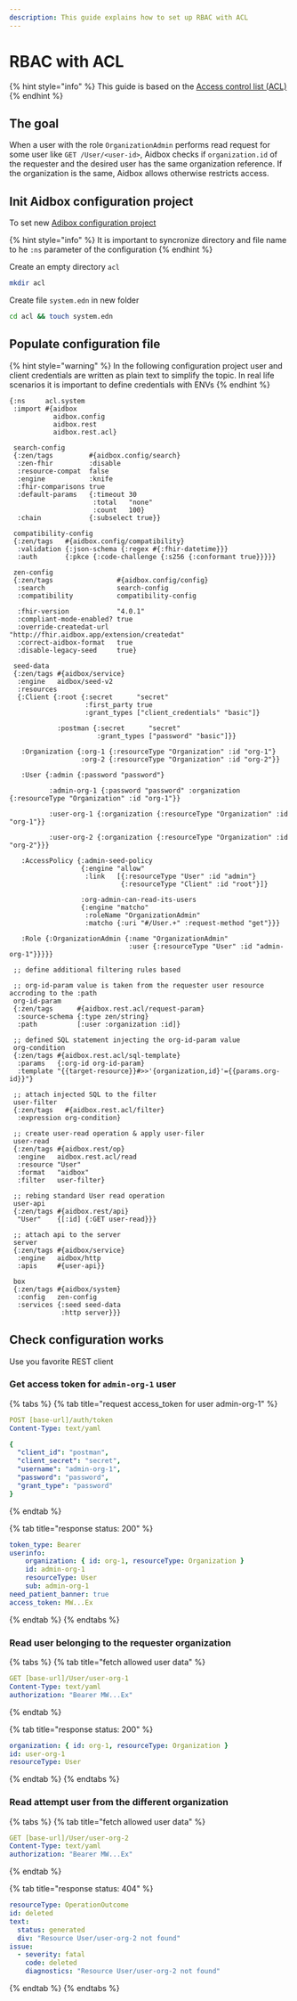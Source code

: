 ```yaml
---
description: This guide explains how to set up RBAC with ACL
---
```


# RBAC with ACL

{% hint style="info" %}
This guide is based on the [Access control list (ACL)](../../security/acl.md)
{% endhint %}

## The goal

When a user with the role `OrganizationAdmin` performs read request for some user like `GET /User/<user-id>`, Aidbox checks if `organization.id` of the requester and the desired user has the same organization reference. If the organization is the same, Aidbox allows otherwise restricts access.

## Init Aidbox configuration project

To set new [Adibox configuration project](../../../../aidbox-configuration/aidbox-zen-lang-project/)

{% hint style="info" %}
It is important to syncronize directory and file name to he `:ns` parameter of the configuration
{% endhint %}

Create an empty directory `acl`

```bash
mkdir acl 
```

Create file `system.edn` in new folder

```bash
cd acl && touch system.edn
```

## Populate configuration file

{% hint style="warning" %}
In the following configuration project user and client credentials are written as plain text to simplify the topic. In real life scenarios it is important to define credentials with ENVs
{% endhint %}

```edn
{:ns     acl.system
 :import #{aidbox
           aidbox.config
           aidbox.rest
           aidbox.rest.acl}

 search-config
 {:zen/tags         #{aidbox.config/search}
  :zen-fhir         :disable
  :resource-compat  false
  :engine           :knife
  :fhir-comparisons true
  :default-params   {:timeout 30
                     :total   "none"
                     :count   100}
  :chain            {:subselect true}}

 compatibility-config
 {:zen/tags   #{aidbox.config/compatibility}
  :validation {:json-schema {:regex #{:fhir-datetime}}}
  :auth       {:pkce {:code-challenge {:s256 {:conformant true}}}}}

 zen-config
 {:zen/tags                #{aidbox.config/config}
  :search                  search-config
  :compatibility           compatibility-config

  :fhir-version            "4.0.1"
  :compliant-mode-enabled? true
  :override-createdat-url  "http://fhir.aidbox.app/extension/createdat"
  :correct-aidbox-format   true
  :disable-legacy-seed     true}

 seed-data
 {:zen/tags #{aidbox/service}
  :engine   aidbox/seed-v2
  :resources
  {:Client {:root {:secret      "secret"
                   :first_party true
                   :grant_types ["client_credentials" "basic"]}

            :postman {:secret      "secret"
                      :grant_types ["password" "basic"]}}

   :Organization {:org-1 {:resourceType "Organization" :id "org-1"}
                  :org-2 {:resourceType "Organization" :id "org-2"}}

   :User {:admin {:password "password"}

          :admin-org-1 {:password "password" :organization {:resourceType "Organization" :id "org-1"}}

          :user-org-1 {:organization {:resourceType "Organization" :id "org-1"}}

          :user-org-2 {:organization {:resourceType "Organization" :id "org-2"}}}

   :AccessPolicy {:admin-seed-policy
                  {:engine "allow"
                   :link   [{:resourceType "User" :id "admin"}
                            {:resourceType "Client" :id "root"}]}

                  :org-admin-can-read-its-users
                  {:engine "matcho"
                   :roleName "OrganizationAdmin"
                   :matcho {:uri "#/User.+" :request-method "get"}}}

   :Role {:OrganizationAdmin {:name "OrganizationAdmin"
                              :user {:resourceType "User" :id "admin-org-1"}}}}}

 ;; define additional filtering rules based

 ;; org-id-param value is taken from the requester user resource accroding to the :path
 org-id-param
 {:zen/tags      #{aidbox.rest.acl/request-param}
  :source-schema {:type zen/string}
  :path          [:user :organization :id]}

 ;; defined SQL statement injecting the org-id-param value 
 org-condition
 {:zen/tags #{aidbox.rest.acl/sql-template}
  :params   {:org-id org-id-param}
  :template "{{target-resource}}#>>'{organization,id}'={{params.org-id}}"}

 ;; attach injected SQL to the filter 
 user-filter
 {:zen/tags   #{aidbox.rest.acl/filter}
  :expression org-condition}

 ;; create user-read operation & apply user-filer
 user-read
 {:zen/tags #{aidbox.rest/op}
  :engine   aidbox.rest.acl/read
  :resource "User"
  :format   "aidbox"
  :filter   user-filter}

 ;; rebing standard User read operation
 user-api
 {:zen/tags #{aidbox.rest/api}
  "User"    {[:id] {:GET user-read}}}

 ;; attach api to the server
 server
 {:zen/tags #{aidbox/service}
  :engine   aidbox/http
  :apis     #{user-api}}

 box
 {:zen/tags #{aidbox/system}
  :config   zen-config
  :services {:seed seed-data
             :http server}}}
```

## Check configuration works

Use you favorite REST client

### Get access token for `admin-org-1` user

{% tabs %}
{% tab title="request access_token for user admin-org-1" %}
```yaml
POST [base-url]/auth/token
Content-Type: text/yaml

{
  "client_id": "postman",
  "client_secret": "secret",
  "username": "admin-org-1",
  "password": "password",
  "grant_type": "password"
}
```
{% endtab %}

{% tab title="response status: 200" %}
```yaml
token_type: Bearer
userinfo:
    organization: { id: org-1, resourceType: Organization }
    id: admin-org-1
    resourceType: User
    sub: admin-org-1
need_patient_banner: true
access_token: MW...Ex
```
{% endtab %}
{% endtabs %}

### Read user belonging to the requester organization

{% tabs %}
{% tab title="fetch allowed user data" %}
```yaml
GET [base-url]/User/user-org-1
Content-Type: text/yaml
authorization: "Bearer MW...Ex"
```
{% endtab %}

{% tab title="response status: 200" %}
```yaml
organization: { id: org-1, resourceType: Organization }
id: user-org-1
resourceType: User
```
{% endtab %}
{% endtabs %}

### Read attempt user from the different organization

{% tabs %}
{% tab title="fetch allowed user data" %}
```yaml
GET [base-url]/User/user-org-2
Content-Type: text/yaml
authorization: "Bearer MW...Ex"
```
{% endtab %}

{% tab title="response status: 404" %}
```yaml
resourceType: OperationOutcome
id: deleted
text:
  status: generated
  div: "Resource User/user-org-2 not found"
issue:
  - severity: fatal
    code: deleted
    diagnostics: "Resource User/user-org-2 not found"
```
{% endtab %}
{% endtabs %}
